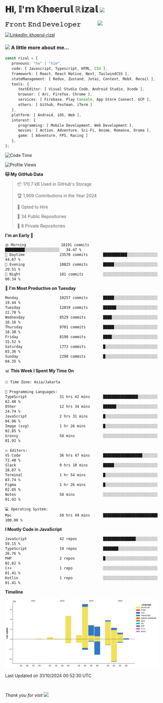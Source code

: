 <h1> 𝐇𝐢, 𝕀'𝕞 𝕂𝕙𝕠𝕖𝕣𝕦𝕝 ℝ𝕚𝕫𝕒𝕝 <img src="https://media.giphy.com/media/mGcNjsfWAjY5AEZNw6/giphy.gif" width="50"></h1>
<img align='right' src="https://media.giphy.com/media/v1.Y2lkPTc5MGI3NjExOWI2ajR2NGJubzBsZHFuaHMwajRrcDNsNXJwOG8yb3F0NjhkNXF4OSZlcD12MV9pbnRlcm5hbF9naWZfYnlfaWQmY3Q9cw/fkZukR450RQ1qnGaq9/giphy.gif" width="200">
<strong style="font-size:20px;">𝙵𝚛𝚘𝚗𝚝 𝙴𝚗𝚍 𝙳𝚎𝚟𝚎𝚕𝚘𝚙𝚎𝚛</strong>
</p></em>

[![LinkedIn: khoerul-rizal](https://img.shields.io/badge/khoerul--rizal-blue?style=flat-square&logo=Linkedin&logoColor=white&link=https://www.linkedin.com/in/khoerul-rizal/)](https://www.linkedin.com/in/khoerul-rizal/)

### <img src="https://media.giphy.com/media/VgCDAzcKvsR6OM0uWg/giphy.gif" width="50"> A little more about me...

```typescript
const rizal = {
   pronouns: "he" | "him",
   code: [ Javascript, Typescript, HTML, CSS ],
   framework: [ React, React Native, Next, TailwindCSS ],
   stateManagement: [ Redux, Zustand, Jotai, Context, MobX, Recoil ],
   tools: {
      textEditor: [ Visual Studio Code, Android Studio, Xcode ],
      browser: [ Arc, Firefox, Chrome ],
      services: [ Firebase, Play Console, App Store Connect, GCP ],
      others: [ Github, Postman, iTerm ]
   },
   platform: [ Android, iOS, Web ],
   interest: {
      programming: [ Mobile Development, Web Development ],
      movies: [ Action, Adventure, Sci-Fi, Anime, Romance, Drama ],
      game: [ Adventure, FPS, Racing ]
   },
};
```

<!--START_SECTION:waka-->
![Code Time](http://img.shields.io/badge/Code%20Time-1%2C433%20hrs%2016%20mins-blue)

![Profile Views](http://img.shields.io/badge/Profile%20Views-0-blue)

**🐱 My GitHub Data** 

> 📦 170.7 kB Used in GitHub's Storage 
 > 
> 🏆 1,909 Contributions in the Year 2024
 > 
> 💼 Opted to Hire
 > 
> 📜 34 Public Repositories 
 > 
> 🔑 8 Private Repositories 
 > 
**I'm an Early 🐤** 

```text
🌞 Morning                18191 commits       █████████░░░░░░░░░░░░░░░░   34.47 % 
🌆 Daytime                23570 commits       ███████████░░░░░░░░░░░░░░   44.67 % 
🌃 Evening                10825 commits       █████░░░░░░░░░░░░░░░░░░░░   20.51 % 
🌙 Night                  181 commits         ░░░░░░░░░░░░░░░░░░░░░░░░░   00.34 % 
```
📅 **I'm Most Productive on Tuesday** 

```text
Monday                   10257 commits       █████░░░░░░░░░░░░░░░░░░░░   19.44 % 
Tuesday                  12019 commits       ██████░░░░░░░░░░░░░░░░░░░   22.78 % 
Wednesday                8529 commits        ████░░░░░░░░░░░░░░░░░░░░░   16.16 % 
Thursday                 9701 commits        █████░░░░░░░░░░░░░░░░░░░░   18.38 % 
Friday                   8190 commits        ████░░░░░░░░░░░░░░░░░░░░░   15.52 % 
Saturday                 1773 commits        █░░░░░░░░░░░░░░░░░░░░░░░░   03.36 % 
Sunday                   2298 commits        █░░░░░░░░░░░░░░░░░░░░░░░░   04.35 % 
```


📊 **This Week I Spent My Time On** 

```text
🕑︎ Time Zone: Asia/Jakarta

💬 Programming Languages: 
TypeScript               31 hrs 42 mins      ████████████████░░░░░░░░░   62.40 % 
Other                    12 hrs 34 mins      ██████░░░░░░░░░░░░░░░░░░░   24.74 % 
JavaScript               2 hrs 31 mins       █░░░░░░░░░░░░░░░░░░░░░░░░   04.96 % 
Image (svg)              1 hr 26 mins        █░░░░░░░░░░░░░░░░░░░░░░░░   02.85 % 
Groovy                   58 mins             ░░░░░░░░░░░░░░░░░░░░░░░░░   01.92 % 

🔥 Editors: 
VS Code                  36 hrs 47 mins      ██████████████████░░░░░░░   72.40 % 
Slack                    9 hrs 10 mins       █████░░░░░░░░░░░░░░░░░░░░   18.07 % 
Terminal                 1 hr 54 mins        █░░░░░░░░░░░░░░░░░░░░░░░░   03.74 % 
Figma                    1 hr 26 mins        █░░░░░░░░░░░░░░░░░░░░░░░░   02.85 % 
Notes                    58 mins             ░░░░░░░░░░░░░░░░░░░░░░░░░   01.92 % 

💻 Operating System: 
Mac                      50 hrs 49 mins      █████████████████████████   100.00 % 
```

**I Mostly Code in JavaScript** 

```text
JavaScript               42 repos            ███████████████░░░░░░░░░░   59.15 % 
TypeScript               19 repos            ███████░░░░░░░░░░░░░░░░░░   26.76 % 
PHP                      2 repos             █░░░░░░░░░░░░░░░░░░░░░░░░   02.82 % 
C++                      1 repo              ░░░░░░░░░░░░░░░░░░░░░░░░░   01.41 % 
Kotlin                   1 repo              ░░░░░░░░░░░░░░░░░░░░░░░░░   01.41 % 
```



**Timeline**

![Lines of Code chart](https://raw.githubusercontent.com/khoerulrizal/khoerulrizal/main/assets/bar_graph.png)


 Last Updated on 31/10/2024 00:52:30 UTC
<!--END_SECTION:waka-->
</details>
<br/>

<em>Thank you for visit</em> <img src="https://media.giphy.com/media/v1.Y2lkPTc5MGI3NjExcHdvNm1qZWtjaGw0ZjdwM3Z3NnY2dHlueTVuODBta2FiY20wM2YybSZlcD12MV9pbnRlcm5hbF9naWZfYnlfaWQmY3Q9cw/tV25tpdKqdFa9x81k2/giphy.gif" width="40">
